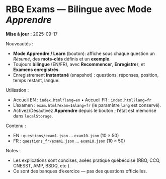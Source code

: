 # RBQ Exams — Bilingue avec Mode *Apprendre*

**Mise à jour :** 2025-09-17

Nouveautés :
- **Mode Apprendre / Learn** (bouton): affiche sous chaque question un *Résumé*, des **mots‑clés** définis et un **exemple**.
- Toujours **bilingue** (EN/FR), avec **Recommencer**, **Enregistrer**, et **Examens enregistrés**.
- Enregistrement **instantané** (snapshot) : questions, réponses, position, temps restant, langue.

Utilisation :
- Accueil EN : `index.html?lang=en` • Accueil FR : `index.html?lang=fr`
- L’examen : `exam.html?exam=1&lang=fr` (le paramètre `lang` est conservé).
- Activez/Désactivez **Apprendre** depuis le bouton ; l’état est mémorisé dans `localStorage`.

Contenu :
- EN : `questions/exam1.json` … `exam10.json` (10 × 50)
- FR : `questions_fr/exam1.json` … `exam10.json` (10 × 50)

Notes :
- Les explications sont concises, axées pratique québécoise (RBQ, CCQ, CNESST, AMP, BSDQ, etc.).
- Ce sont des banques d’exercice — pas des questions officielles.
